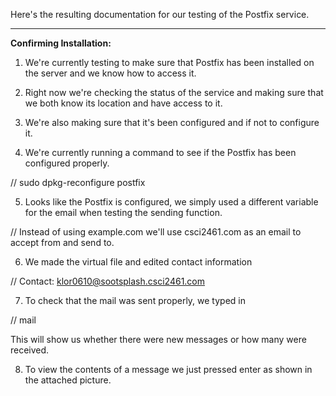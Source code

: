 
Here's the resulting documentation for our testing of the Postfix service.


--------------------------------------------


**Confirming Installation:**

1. We're currently testing to make sure that Postfix has been installed on the server and we know how to access it.

2. Right now we're checking the status of the service and making sure that we both know its location and have access to it.

3. We're also making sure that it's been configured and if not to configure it.

4. We're currently running a command to see if the Postfix has been configured properly.

// sudo dpkg-reconfigure postfix

5. Looks like the Postfix is configured, we simply used a different variable for the email when testing the sending function.

// Instead of using example.com we'll use csci2461.com as an email to accept from and send to.

6. We made the virtual file and edited contact information 

// Contact: klor0610@sootsplash.csci2461.com 

7. To check that the mail was sent properly, we typed in

// mail

This will show us whether there were new messages or how many were received.

8. To view the contents of a message we just pressed enter as shown in the attached picture.

